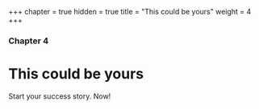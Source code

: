 +++
chapter = true
hidden = true
title = "This could be yours"
weight = 4
+++

### Chapter 4

# This could be yours

Start your success story. Now!